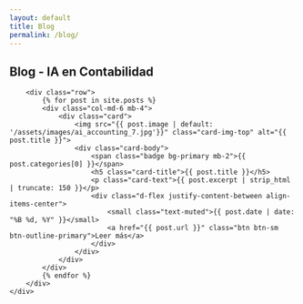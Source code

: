 ```yaml
---
layout: default
title: Blog
permalink: /blog/
---
```


<section class="section">
    <div class="container">
        <h1 class="text-center mb-5">Blog - IA en Contabilidad</h1>
        
        <div class="row">
            {% for post in site.posts %}
            <div class="col-md-6 mb-4">
                <div class="card">
                    <img src="{{ post.image | default: '/assets/images/ai_accounting_7.jpg'}}" class="card-img-top" alt="{{ post.title }}">
                    <div class="card-body">
                        <span class="badge bg-primary mb-2">{{ post.categories[0] }}</span>
                        <h5 class="card-title">{{ post.title }}</h5>
                        <p class="card-text">{{ post.excerpt | strip_html | truncate: 150 }}</p>
                        <div class="d-flex justify-content-between align-items-center">
                            <small class="text-muted">{{ post.date | date: "%B %d, %Y" }}</small>
                            <a href="{{ post.url }}" class="btn btn-sm btn-outline-primary">Leer más</a>
                        </div>
                    </div>
                </div>
            </div>
            {% endfor %}
        </div>
    </div>
</section>
